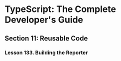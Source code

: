 # TypeScript: The Complete Developer's Guide

## Section 11: Reusable Code

### Lesson 133. Building the Reporter

